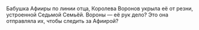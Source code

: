 Бабушка Афииры по линии отца, Королева Воронов укрыла её от резни, устроенной Седьмой Семьёй.
Вороны — её рук дело? Это она отправляла их, чтобы следить за Афиирой?